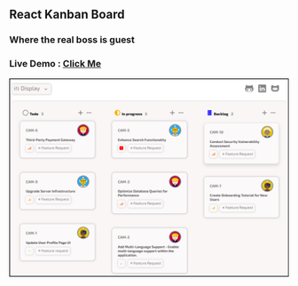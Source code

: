 ## React Kanban Board
### Where the real boss is guest
### Live Demo : <a href="https://quicksellankit.vercel.app/">Click Me</a>
<img align="center" alt="demo.png" width="800px" src="https://github.com/codeBurner0/Quicksell_Assignmnet_Ankit/blob/main/demo.png">


